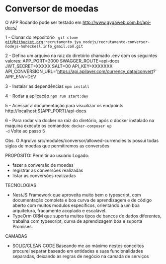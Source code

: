 # Conversor de moedas

O APP Rodando pode ser testado em 
http://www.gygaweb.com.br/api-docs/

1 - Clonar do repositório 
<code> git clone git@bitbucket.org:recrutamento_jya_nodejs/recrutamento-conversor-nodejs-hoheckell.info_gmail.com.git </code>

2 - Defina um arquivo na raiz do diretório chamado .env com os seguintes valores:
    APP_PORT=3000
    SWAGGER_ROUTE=api-docs
    JWT_SECRET=XXXXX
    SALT=00
    API_KEY=XXXXXXX
    API_CONVERSION_URL='https://api.apilayer.com/currency_data/convert?'
    APP_ENV=DEV

3 - Instalar as dependências
<code>npm install</code>

4 - Rodar a aplicação
<code>npm run start:dev</code>

5 - Acessar a documentação para visualizar os endpoints
http://localhost:${APP_PORT}/api-docs

6 - Para rodar via docker na raiz do diretório, após o docker instalado na maquina execute os comandos:
<code>docker-composer up -d</code>
Volte ao passo 5

Obs. O Aqruivo src/modules/conversor/allowed-currencies.ts possui todas siglas de moedas que permitiremos as conversões

PROPÓSITO: 
Permitir ao usuário Logado: 
 - fazer a conversão de moedas 
 - registrar as conversões realizadas
 - listar as conversões realizadas

TECNOLOGIAS
 - NestJS
 Framework que aproveita muito bem o typescript, com documentação completa e boa curva de aprendizagem e de código aberto com muitos modulos específicos, orientando a um boa arquitetura, fracamente acoplado e escalável.
 - TypeOrm
 ORM que suporta muitos tipos de bancos de dados diferentes, trabalha com typescript, curva de aprendizagem boa e suporta Promises.

 CAMADAS
 - SOLID/CLEAN CODE
 Baseando me ao máximo nestes conceitos procurei separar baseado em entidades e suas funcionalidades separadas, deixando as regras de negócio na camada de serviços 

